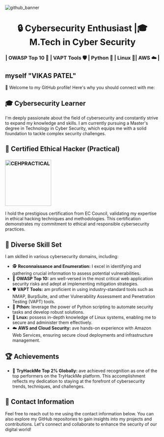  ![github_banner](https://github.com/VikasPatelVkp/VikasPatelVkp/assets/54985292/a393ed67-532b-49e1-8e44-46d6533d2661)
<h1 align="center">
🔒 Cybersecurity Enthusiast |🎓M.Tech in Cyber Security
</h1>
<h3 align="center">
 | OWASP Top 10 🚦 | VAPT Tools 🛡️  | Python 🐍 | Linux 🐧| AWS ☁️ |
</h3>

## myself "VIKAS PATEL"                                                                                     


👋 Welcome to my GitHub profile! 
Here's why you should connect with me:

## 🎓 Cybersecurity Learner
I'm deeply passionate about the field of cybersecurity and constantly strive to expand my knowledge and skills. I am currently pursuing a Master's degree in Technology in Cyber Security, which equips me with a solid foundation to tackle complex security challenges.

## 📃 Certified Ethical Hacker (Practical)
<h3 align="left">
  <img src="https://github.com/VikasPatelVkp/VikasPatelVkp/assets/54985292/ab8dfdee-bb28-464f-ad24-45c0cdb23cb1" alt="CEHPRACTICAL" width="150" height="150">
</h3>
I hold the prestigious certification from EC Council, validating my expertise in ethical hacking techniques and methodologies. This certification demonstrates my commitment to ethical and responsible cybersecurity practices.

## 💪 Diverse Skill Set
I am skilled in various cybersecurity domains, including:

- 🕵️ **Reconnaissance and Enumeration:** I excel in identifying and gathering crucial information to assess potential vulnerabilities.
- 🚦 **OWASP Top 10:** am well-versed in the most critical web application security risks and adept at implementing mitigation strategies.
- 🛡️ **VAPT Tools:** am proficient in using industry-standard tools such as NMAP, BurpSuite, and other Vulnerability Assessment and Penetration Testing (VAPT) tools.
- 🐍 **Pthon:** leverage the power of Python scripting to automate security tasks and develop robust solutions.
- 🐧 **Lnux:** possess in-depth knowledge of Linux systems, enabling me to secure and administer them effectively.
- ☁️ **AWS and Cloud Security:** ave hands-on experience with Amazon Web Services, ensuring secure cloud deployments and infrastructure management.

## 🏆 Achievements
- 🚀 **TryHackMe  Top 2% Globally:** ave achieved recognition as one of the top performers on the TryHackMe platform. This accomplishment reflects my dedication to staying at the forefront of cybersecurity trends, techniques, and challenges.

## 📩 Contact Information
Feel free to reach out to me using the contact information below. You can also explore my GitHub repositories to gain insights into my projects and contributions. Let's connect and collaborate to enhance the security of our digital world!
